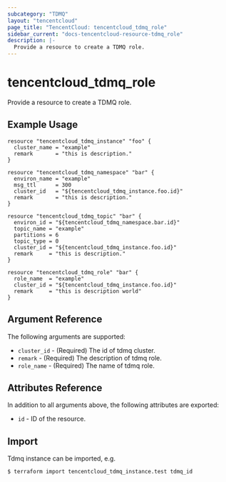 ```yaml
---
subcategory: "TDMQ"
layout: "tencentcloud"
page_title: "TencentCloud: tencentcloud_tdmq_role"
sidebar_current: "docs-tencentcloud-resource-tdmq_role"
description: |-
  Provide a resource to create a TDMQ role.
---
```


# tencentcloud_tdmq_role

Provide a resource to create a TDMQ role.

## Example Usage

```hcl
resource "tencentcloud_tdmq_instance" "foo" {
  cluster_name = "example"
  remark       = "this is description."
}

resource "tencentcloud_tdmq_namespace" "bar" {
  environ_name = "example"
  msg_ttl      = 300
  cluster_id   = "${tencentcloud_tdmq_instance.foo.id}"
  remark       = "this is description."
}

resource "tencentcloud_tdmq_topic" "bar" {
  environ_id = "${tencentcloud_tdmq_namespace.bar.id}"
  topic_name = "example"
  partitions = 6
  topic_type = 0
  cluster_id = "${tencentcloud_tdmq_instance.foo.id}"
  remark     = "this is description."
}

resource "tencentcloud_tdmq_role" "bar" {
  role_name  = "example"
  cluster_id = "${tencentcloud_tdmq_instance.foo.id}"
  remark     = "this is description world"
}
```

## Argument Reference

The following arguments are supported:

* `cluster_id` - (Required) The id of tdmq cluster.
* `remark` - (Required) The description of tdmq role.
* `role_name` - (Required) The name of tdmq role.

## Attributes Reference

In addition to all arguments above, the following attributes are exported:

* `id` - ID of the resource.



## Import

Tdmq instance can be imported, e.g.

```
$ terraform import tencentcloud_tdmq_instance.test tdmq_id
```

